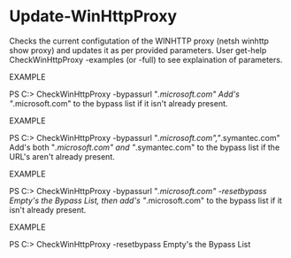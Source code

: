 # Update-WinHttpProxy
Checks the current configutation of the WINHTTP proxy (netsh winhttp show proxy) and updates it as per provided parameters.
User get-help CheckWinHttpProxy -examples (or -full) to see explaination of parameters.

EXAMPLE

PS C:\> CheckWinHttpProxy -bypassurl "*.microsoft.com"
Add's "*.microsoft.com" to the bypass list if it isn't already present.

EXAMPLE

PS C:\> CheckWinHttpProxy -bypassurl "*.microsoft.com","*.symantec.com"
Add's both "*.microsoft.com" and "*.symantec.com" to the bypass list if the URL's aren't already present.

EXAMPLE

PS C:\> CheckWinHttpProxy -bypassurl "*.microsoft.com" -resetbypass
Empty's the Bypass List, then add's "*.microsoft.com" to the bypass list if it isn't already present.

EXAMPLE

PS C:\> CheckWinHttpProxy -resetbypass
Empty's the Bypass List
